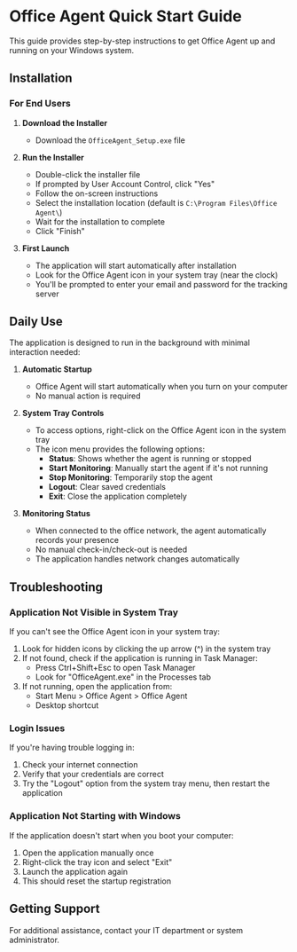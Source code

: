 # Office Agent Quick Start Guide

This guide provides step-by-step instructions to get Office Agent up and running on your Windows system.

## Installation

### For End Users

1. **Download the Installer**

   - Download the `OfficeAgent_Setup.exe` file

2. **Run the Installer**

   - Double-click the installer file
   - If prompted by User Account Control, click "Yes"
   - Follow the on-screen instructions
   - Select the installation location (default is `C:\Program Files\Office Agent\`)
   - Wait for the installation to complete
   - Click "Finish"

3. **First Launch**
   - The application will start automatically after installation
   - Look for the Office Agent icon in your system tray (near the clock)
   - You'll be prompted to enter your email and password for the tracking server

## Daily Use

The application is designed to run in the background with minimal interaction needed:

1. **Automatic Startup**

   - Office Agent will start automatically when you turn on your computer
   - No manual action is required

2. **System Tray Controls**

   - To access options, right-click on the Office Agent icon in the system tray
   - The icon menu provides the following options:
     - **Status**: Shows whether the agent is running or stopped
     - **Start Monitoring**: Manually start the agent if it's not running
     - **Stop Monitoring**: Temporarily stop the agent
     - **Logout**: Clear saved credentials
     - **Exit**: Close the application completely

3. **Monitoring Status**
   - When connected to the office network, the agent automatically records your presence
   - No manual check-in/check-out is needed
   - The application handles network changes automatically

## Troubleshooting

### Application Not Visible in System Tray

If you can't see the Office Agent icon in your system tray:

1. Look for hidden icons by clicking the up arrow (^) in the system tray
2. If not found, check if the application is running in Task Manager:
   - Press Ctrl+Shift+Esc to open Task Manager
   - Look for "OfficeAgent.exe" in the Processes tab
3. If not running, open the application from:
   - Start Menu > Office Agent > Office Agent
   - Desktop shortcut

### Login Issues

If you're having trouble logging in:

1. Check your internet connection
2. Verify that your credentials are correct
3. Try the "Logout" option from the system tray menu, then restart the application

### Application Not Starting with Windows

If the application doesn't start when you boot your computer:

1. Open the application manually once
2. Right-click the tray icon and select "Exit"
3. Launch the application again
4. This should reset the startup registration

## Getting Support

For additional assistance, contact your IT department or system administrator.
